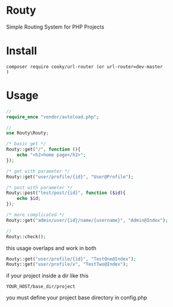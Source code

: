 # Routy
Simple Routing System for PHP Projects

# Install
```
composer require cooky/url-router (or url-router=dev-master
)
```
# Usage
```php
//
require_once "vendor/autoload.php";

//
use Routy\Routy;

/* basic get */
Routy::get("/", function (){
    echo "<h2>home page</h2>";
});

/* get with parameter */
Routy::get("user/profile/{id}", "User@Profile");

/* post with parameter */
Routy::post("test/post/{id}", function ($id){
    echo $id;
});

/* more complicated */
Routy::get("admin/user/{id}/name/{username}", "Admin@Index");

//
Routy::check();
```

this usage overlaps and work in both
```php
Routy::get("user/profile/{id}", "TestOne@Index");
Routy::get("user/profile/x", "TestTwo@Index");
```

if your project inside a dir like this
```
YOUR_HOST/base_dir/project
```
you must define your project base directory in config.php
